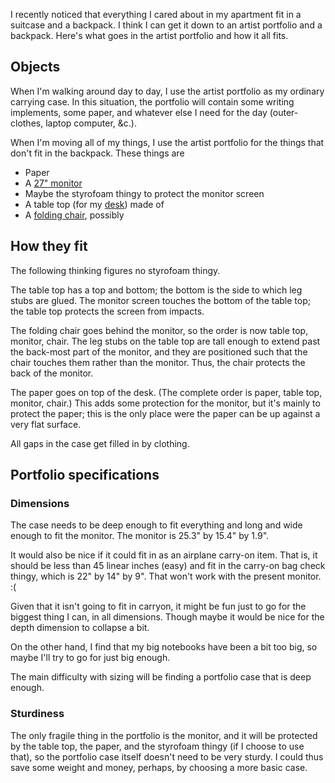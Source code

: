 I recently noticed that everything I cared about in my apartment
fit in a suitcase and a backpack. I think I can get it down to an
artist portfolio and a backpack. Here's what goes in the artist
portfolio and how it all fits.

## Objects
When I'm walking around day to day, I use the artist portfolio
as my ordinary carrying case. In this situation, the portfolio
will contain some writing implements, some paper, and whatever
else I need for the day (outer-clothes, laptop computer, &c.).

When I'm moving all of my things, I use the artist portfolio for
the things that don't fit in the backpack. These things are

* Paper
* A [27" monitor](http://www.newegg.com/Product/Product.aspx?Item=N82E16824005419)
* Maybe the styrofoam thingy to protect the monitor screen
* A table top (for my [desk](/!/desk)) made of
* A [folding chair](http://www.bjindustriesinc.com/backjack-chairs.htm), possibly

## How they fit
The following thinking figures no styrofoam thingy.

The table top has a top and bottom; the bottom is the side to which
leg stubs are glued.
The monitor screen touches the bottom of the table top; the table top
protects the screen from impacts.

The folding chair goes behind the monitor, so the order is now table top,
monitor, chair. The leg stubs on the table top are tall enough to extend
past the back-most part of the monitor, and they are positioned such that
the chair touches them rather than the monitor. Thus, the chair protects
the back of the monitor.

The paper goes on top of the desk. (The complete order is paper, table
top, monitor, chair.) This adds some protection for the monitor, but it's
mainly to protect the paper; this is the only place were the paper can be
up against a very flat surface.

All gaps in the case get filled in by clothing.

## Portfolio specifications

### Dimensions
The case needs to be deep enough to fit everything and long and
wide enough to fit the monitor. The monitor is 25.3" by 15.4" by 1.9".

It would also be nice if it could fit in as an airplane carry-on
item. That is, it should be less than 45 linear inches (easy) and
fit in the carry-on bag check thingy, which is 22" by 14" by 9".
That won't work with the present monitor. :(

Given that it isn't going to fit in carryon, it might be fun just
to go for the biggest thing I can, in all dimensions. Though maybe
it would be nice for the depth dimension to collapse a bit.

On the other hand, I find that my big notebooks have been a bit too
big, so maybe I'll try to go for just big enough.

The main difficulty with sizing will be finding a portfolio case
that is deep enough.

### Sturdiness
The only fragile thing in the portfolio is the monitor, and it
will be protected by the table top, the paper, and the styrofoam
thingy (if I choose to use that), so the portfolio case itself
doesn't need to be very sturdy. I could thus save some weight and
money, perhaps, by choosing a more basic case.
